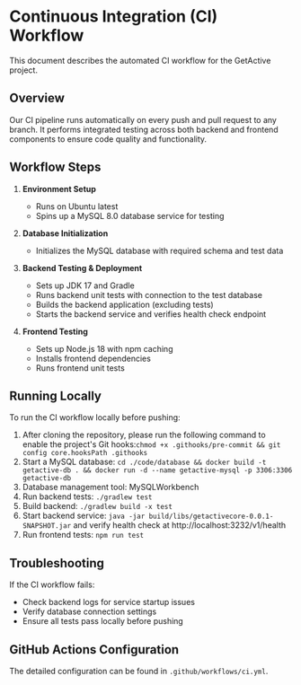 # Continuous Integration (CI) Workflow

This document describes the automated CI workflow for the GetActive project.

## Overview

Our CI pipeline runs automatically on every push and pull request to any branch. It performs integrated testing across both backend and frontend components to ensure code quality and functionality.

## Workflow Steps

1. **Environment Setup**
   - Runs on Ubuntu latest
   - Spins up a MySQL 8.0 database service for testing

2. **Database Initialization**
   - Initializes the MySQL database with required schema and test data

3. **Backend Testing & Deployment**
   - Sets up JDK 17 and Gradle
   - Runs backend unit tests with connection to the test database
   - Builds the backend application (excluding tests)
   - Starts the backend service and verifies health check endpoint

4. **Frontend Testing**
   - Sets up Node.js 18 with npm caching
   - Installs frontend dependencies
   - Runs frontend unit tests

## Running Locally

To run the CI workflow locally before pushing:

1. After cloning the repository, please run the following command to enable the project's Git hooks:`chmod +x .githooks/pre-commit && git config core.hooksPath .githooks`
2. Start a MySQL database: `cd ./code/database && docker build -t getactive-db . && docker run -d --name getactive-mysql -p 3306:3306 getactive-db`
3. Database management tool: MySQLWorkbench
4. Run backend tests: `./gradlew test`
5. Build backend: `./gradlew build -x test`
6. Start backend service: `java -jar build/libs/getactivecore-0.0.1-SNAPSHOT.jar` and verify health check at http://localhost:3232/v1/health
7. Run frontend tests: `npm run test`

## Troubleshooting

If the CI workflow fails:
- Check backend logs for service startup issues
- Verify database connection settings
- Ensure all tests pass locally before pushing

## GitHub Actions Configuration

The detailed configuration can be found in `.github/workflows/ci.yml`.